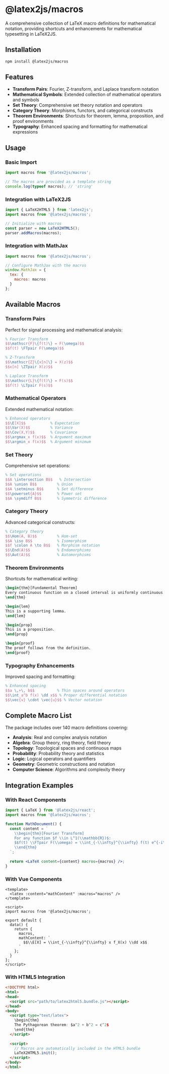 # @latex2js/macros

A comprehensive collection of LaTeX macro definitions for mathematical notation, providing shortcuts and enhancements for mathematical typesetting in LaTeX2JS.

## Installation

```bash
npm install @latex2js/macros
```

## Features

- **Transform Pairs**: Fourier, Z-transform, and Laplace transform notation
- **Mathematical Symbols**: Extended collection of mathematical operators and symbols
- **Set Theory**: Comprehensive set theory notation and operators
- **Category Theory**: Morphisms, functors, and categorical constructs
- **Theorem Environments**: Shortcuts for theorem, lemma, proposition, and proof environments
- **Typography**: Enhanced spacing and formatting for mathematical expressions

## Usage

### Basic Import

```typescript
import macros from '@latex2js/macros';

// The macros are provided as a template string
console.log(typeof macros); // 'string'
```

### Integration with LaTeX2JS

```typescript
import { LaTeX2HTML5 } from 'latex2js';
import macros from '@latex2js/macros';

// Initialize with macros
const parser = new LaTeX2HTML5();
parser.addMacros(macros);
```

### Integration with MathJax

```javascript
import macros from '@latex2js/macros';

// Configure MathJax with the macros
window.MathJax = {
  tex: {
    macros: macros
  }
};
```

## Available Macros

### Transform Pairs

Perfect for signal processing and mathematical analysis:

```latex
% Fourier Transform
$$\mathscr{F}\{f(t)\} = F(\omega)$$
$$f(t) \FTpair F(\omega)$$

% Z-Transform  
$$\mathscr{Z}\{x[n]\} = X(z)$$
$$x[n] \ZTpair X(z)$$

% Laplace Transform
$$\mathscr{L}\{f(t)\} = F(s)$$
$$f(t) \LTpair F(s)$$
```

### Mathematical Operators

Extended mathematical notation:

```latex
% Enhanced operators
$$\E[X]$$           % Expectation
$$\Var(X)$$         % Variance
$$\Cov(X,Y)$$       % Covariance
$$\argmax_x f(x)$$  % Argument maximum
$$\argmin_x f(x)$$  % Argument minimum
```

### Set Theory

Comprehensive set operations:

```latex
% Set operations
$$A \intersection B$$   % Intersection
$$A \union B$$         % Union
$$A \setminus B$$      % Set difference
$$\powerset{A}$$       % Power set
$$A \symdiff B$$       % Symmetric difference
```

### Category Theory

Advanced categorical constructs:

```latex
% Category theory
$$\Hom(A, B)$$         % Hom-set
$$A \iso B$$           % Isomorphism
$$f \colon A \to B$$   % Morphism notation
$$\End(A)$$            % Endomorphisms
$$\Aut(A)$$            % Automorphisms
```

### Theorem Environments

Shortcuts for mathematical writing:

```latex
\begin{thm}[Fundamental Theorem]
Every continuous function on a closed interval is uniformly continuous.
\end{thm}

\begin{lem}
This is a supporting lemma.
\end{lem}

\begin{prop}
This is a proposition.
\end{prop}

\begin{proof}
The proof follows from the definition.
\end{proof}
```

### Typography Enhancements

Improved spacing and formatting:

```latex
% Enhanced spacing
$$a \,+\, b$$          % Thin spaces around operators
$$\int_a^b f(x) \dd x$$ % Proper differential notation
$$\vec{v} \cdot \vec{u}$$ % Vector notation
```

## Complete Macro List

The package includes over 140 macro definitions covering:

- **Analysis**: Real and complex analysis notation
- **Algebra**: Group theory, ring theory, field theory
- **Topology**: Topological spaces and continuous maps
- **Probability**: Probability theory and statistics
- **Logic**: Logical operators and quantifiers
- **Geometry**: Geometric constructions and notation
- **Computer Science**: Algorithms and complexity theory

## Integration Examples

### With React Components

```jsx
import { LaTeX } from '@latex2js/react';
import macros from '@latex2js/macros';

function MathDocument() {
  const content = `
    \\begin{thm}[Fourier Transform]
    For any function $f \\in L^1(\\mathbb{R})$:
    $$f(t) \\FTpair F(\\omega) = \\int_{-\\infty}^{\\infty} f(t) e^{-i\\omega t} \\dd t$$
    \\end{thm}
  `;
  
  return <LaTeX content={content} macros={macros} />;
}
```

### With Vue Components

```vue
<template>
  <latex :content="mathContent" :macros="macros" />
</template>

<script>
import macros from '@latex2js/macros';

export default {
  data() {
    return {
      macros,
      mathContent: `
        $$\\E[X] = \\int_{-\\infty}^{\\infty} x f_X(x) \\dd x$$
      `
    };
  }
};
</script>
```

### With HTML5 Integration

```html
<!DOCTYPE html>
<html>
<head>
  <script src="path/to/latex2html5.bundle.js"></script>
</head>
<body>
  <script type="text/latex">
    \begin{thm}
    The Pythagorean theorem: $a^2 + b^2 = c^2$
    \end{thm}
  </script>
  
  <script>
    // Macros are automatically included in the HTML5 bundle
    LaTeX2HTML5.init();
  </script>
</body>
</html>
```